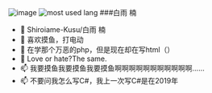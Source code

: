 ![image](https://api.bwmc.live/pc/)
<img alt="most used lang" src="https://github-readme-stats.vercel.app/api/top-langs/?username=Shiroiame-Kusu&layout=compact&theme=calm&hide_border=true&langs_count=6&exclude_repo=bspart&card_width=323"/>
###白雨 楠
- 👋 Shiroiame-Kusu/白雨 楠
- 👀 喜欢摸鱼，打电动
- 🌱 在学那个万恶的php，但是现在却在写html（）
- 💞️ Love or hate?The same.
- 📫 我要摸鱼我要摸鱼我要摸鱼啊啊啊啊啊啊啊啊啊啊啊……
- 📫 不要问我怎么写C#，我上一次写C#是在2019年

<!---
Shiroiame-Kusu/Shiroiame-Kusu is a ✨ special ✨ repository because its `README.md` (this file) appears on your GitHub profile.
You can click the Preview link to take a look at your changes.
--->
